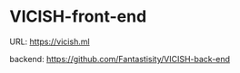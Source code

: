 # VICISH-front-end
URL: https://vicish.ml

backend: https://github.com/Fantastisity/VICISH-back-end
